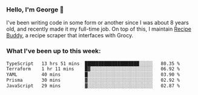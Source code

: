 ### Hello, I'm George 👋

I've been writing code in some form or another since I was about 8 years old, and recently made it my full-time job. On top of this, I maintain [Recipe Buddy](https://github.com/georgegebbett/recipe-buddy), a recipe scraper that interfaces with Grocy.  

<!--
**georgegebbett/georgegebbett** is a ✨ _special_ ✨ repository because its `README.md` (this file) appears on your GitHub profile.

Here are some ideas to get you started:

- 🔭 I’m currently working on ...
- 🌱 I’m currently learning ...
- 👯 I’m looking to collaborate on ...
- 🤔 I’m looking for help with ...
- 💬 Ask me about ...
- 📫 How to reach me: ...
- 😄 Pronouns: ...
- ⚡ Fun fact: ...
-->

### What I've been up to this week:
<!--START_SECTION:waka-->

```txt
TypeScript   13 hrs 51 mins  ████████████████████░░░░░   80.35 %
Terraform    1 hr 11 mins    █▓░░░░░░░░░░░░░░░░░░░░░░░   06.92 %
YAML         40 mins         █░░░░░░░░░░░░░░░░░░░░░░░░   03.90 %
Prisma       30 mins         ▓░░░░░░░░░░░░░░░░░░░░░░░░   02.92 %
JavaScript   29 mins         ▓░░░░░░░░░░░░░░░░░░░░░░░░   02.87 %
```

<!--END_SECTION:waka-->
